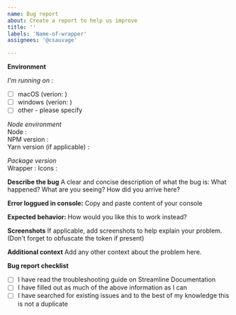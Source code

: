 ```yaml
---
name: Bug report
about: Create a report to help us improve
title: ''
labels: 'Name-of-wrapper'
assignees: '@csauvage'

---
```


**Environment**

_I'm running on_ : <br/>
- [ ] macOS (verion: ) <br/>
- [ ] windows (verion: ) <br/>
- [ ] other - please specify <br/>

_Node environment_  <br/>
Node : <br/>
NPM version : <br/>
Yarn version (if applicable) :  <br/>

_Package version_  <br/>
Wrapper : 
Icons : 

**Describe the bug**
A clear and concise description of what the bug is:  What happened? What are you seeing? How did you arrive here?


**Error loggued in console:**
Copy and paste content of your console

**Expected behavior:** 
How would you like this to work instead?


**Screenshots**
If applicable, add screenshots to help explain your problem. (Don't forget to obfuscate the token if present)


**Additional context**
Add any other context about the problem here.


**Bug report checklist**

- [ ] I have read the troubleshooting guide on Streamline Documentation
- [ ] I have filled out as much of the above information as I can
- [ ] I have searched for existing issues and to the best of my knowledge this is not a duplicate
